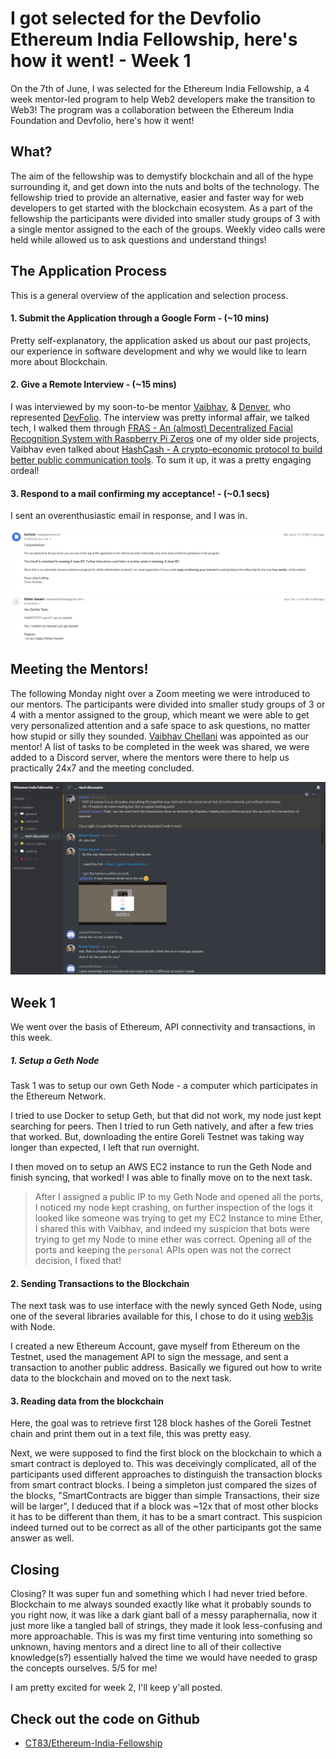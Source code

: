# I got selected for the Devfolio Ethereum India Fellowship, here's how it went! - Week 1 

On the 7th of June, I was selected for the Ethereum India Fellowship, a 4 week mentor-led program to help Web2 developers make the transition to Web3! The program was a collaboration between the Ethereum India Foundation and Devfolio, here's how it went!

## What?

The aim of the fellowship was to demystify blockchain and all of the hype surrounding it, and get down into the nuts and bolts of the technology. The fellowship tried to provide an alternative, easier and faster way for web developers to get started with the blockchain ecosystem. As a part of the fellowship the participants were divided into smaller study groups of 3 with a single mentor assigned to the each of the groups. Weekly video calls were held while allowed us to ask questions and understand things!

## The Application Process

This is a general overview of the application and selection process.

#### 1. Submit the Application through a Google Form - (~10 mins)

Pretty self-explanatory, the application asked us about our past projects, our experience in software development and why we would like to learn more about Blockchain. 

#### 2. Give a Remote Interview - (~15 mins)

I was interviewed by my soon-to-be mentor [Vaibhav](https://twitter.com/vaibhavchellani), & [Denver](https://twitter.com/denverjude), who represented [DevFolio](https://devfolio.co/).  The interview was pretty informal affair, we talked tech, I walked them through [FRAS - An (almost) Decentralized Facial Recognition System with Raspberry Pi Zeros](https://www.linkedin.com/pulse/how-use-facial-recognition-rpi-zeros-turn-your-school-rohan-sawant/) one of my older side projects, Vaibhav even talked about [HashCash - A crypto-economic protocol to build better public communication tools](https://hackmd.io/@n2eVNsYdRe6KIM4PhI_2AQ/rkiV79oDI). To sum it up, it was a pretty engaging ordeal!

#### 3. Respond to a mail confirming my acceptance! - (~0.1 secs)

I sent an overenthusiastic email in response, and I was in.

![acceptance-email](./images/acceptance-mail.jpg)

## Meeting the Mentors!

The following Monday night over a Zoom meeting we were introduced to our mentors. The participants were divided into smaller study groups of 3 or 4 with a mentor assigned to the group, which meant we were able to get very personalized attention and a safe space to ask questions, no matter how stupid or silly they sounded. [Vaibhav Chellani](https://twitter.com/vaibhavchellani) was appointed as our mentor! A list of tasks to be completed in the week was shared, we were added to a Discord server, where the mentors were there to help us practically 24x7 and the meeting concluded.

![fellowship-discord-server-screenshot](./images/discord.png)

## Week 1

We went over the basis of Ethereum, API connectivity and transactions, in this week. 

##### 1. Setup a Geth Node

Task 1 was to setup our own Geth Node - a computer which participates in the Ethereum Network.

I tried to use Docker to setup Geth, but that did not work, my node just kept searching for peers. Then I tried to run Geth natively, and after a few tries that worked. But, downloading the entire Goreli Testnet was taking way longer than expected, I left that run overnight. 

I then moved on to setup an AWS EC2 instance to run the Geth Node and finish syncing, that worked! I was able to finally move on to the next task.

> After I assigned a public IP to my Geth Node and opened all the ports, I noticed my node kept crashing, on further inspection of the logs it looked like someone was trying to get my EC2 Instance to mine Ether, I shared this with Vaibhav, and indeed my suspicion that bots were trying to get my Node to mine ether was correct. Opening all of the ports and keeping the `personal` APIs open was not the correct decision, I fixed that!



#### 2. Sending Transactions to the Blockchain

The next task was to use interface with the newly synced Geth Node, using one of the several libraries available for this, I chose to do it using [web3js](https://web3js.readthedocs.io/en/v1.2.8/index.html) with Node.

I created a new Ethereum Account, gave myself from Ethereum on the Testnet, used the management API to sign the message, and sent a transaction to another public address. Basically we figured out how to write data to the blockchain and moved on to the next task. 



#### 3. Reading data from the blockchain

Here, the goal was to retrieve first 128 block hashes of the Goreli Testnet chain and print them out in a text file, this was pretty easy.

Next, we were supposed to find the first block on the blockchain to which a smart contract is deployed to. This was deceivingly complicated, all of the participants used different approaches to distinguish the transaction blocks from smart contract blocks. I being a simpleton just compared the sizes of the blocks, "SmartContracts are bigger than simple Transactions, their size will be larger", I deduced that if a block was ~12x that of most other blocks it has to be different than them, it has to be a smart contract. This suspicion indeed turned out to be correct as all of the other participants got the same answer as well.

## Closing

Closing? It was super fun and something which I had never tried before. Blockchain to me always sounded exactly like what it probably sounds to you right now, it was like a dark giant ball of a messy paraphernalia, now it just more like a tangled ball of strings, they made it look less-confusing and more approachable. This is was my first time venturing into something so unknown, having mentors and a direct line to all of their collective knowledge(s?) essentially halved the time we would have needed to grasp the concepts ourselves. 5/5 for me! 

I am pretty excited for week 2, I'll keep y'all  posted.

## Check out the code on Github

- [CT83/Ethereum-India-Fellowship](https://github.com/CT83/Ethereum-India-Fellowship)

